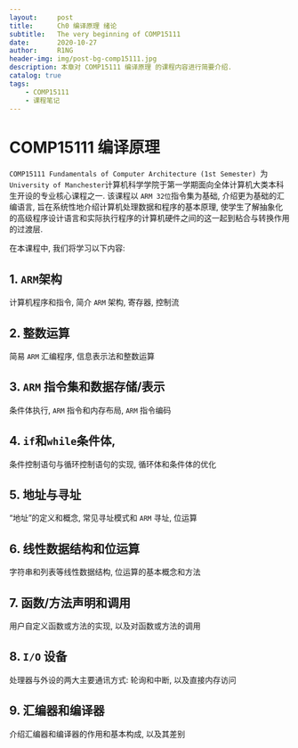 ```yaml
---
layout:     post
title:      Ch0 编译原理 绪论
subtitle:   The very beginning of COMP15111
date:       2020-10-27
author:     R1NG
header-img: img/post-bg-comp15111.jpg
description: 本章对 COMP15111 编译原理 的课程内容进行简要介绍. 
catalog: true
tags:
    - COMP15111
    - 课程笔记
---
```




# COMP15111 编译原理

`COMP15111 Fundamentals of Computer Architecture (1st Semester) `为 `University of Manchester`计算机科学学院于第一学期面向全体计算机大类本科生开设的专业核心课程之一. 该课程以 `ARM 32位`指令集为基础, 介绍更为基础的汇编语言, 旨在系统性地介绍计算机处理数据和程序的基本原理, 使学生了解抽象化的高级程序设计语言和实际执行程序的计算机硬件之间的这一起到粘合与转换作用的过渡层. 

在本课程中, 我们将学习以下内容: <br>

## 1. `ARM`架构 <br> 
计算机程序和指令, 简介 `ARM` 架构, 寄存器, 控制流
## 2. 整数运算<br>
简易 `ARM` 汇编程序, 信息表示法和整数运算
## 3. `ARM` 指令集和数据存储/表示<br>
条件体执行, `ARM` 指令和内存布局, `ARM` 指令编码
## 4. `if`和`while`条件体, 
条件控制语句与循环控制语句的实现, 循环体和条件体的优化
## 5. 地址与寻址<br>
“地址”的定义和概念, 常见寻址模式和 `ARM` 寻址, 位运算
## 6. 线性数据结构和位运算<br>
字符串和列表等线性数据结构, 位运算的基本概念和方法
## 7. 函数/方法声明和调用<br>
用户自定义函数或方法的实现, 以及对函数或方法的调用
## 8. `I/O` 设备<br>
处理器与外设的两大主要通讯方式: 轮询和中断, 以及直接内存访问
## 9. 汇编器和编译器<br>
介绍汇编器和编译器的作用和基本构成, 以及其差别